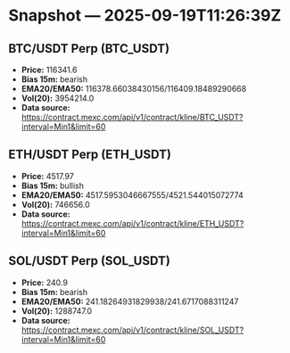 # Snapshot — 2025-09-19T11:26:39Z

## BTC/USDT Perp (BTC_USDT)
- **Price:** 116341.6
- **Bias 15m:** bearish
- **EMA20/EMA50:** 116378.66038430156/116409.18489290668
- **Vol(20):** 3954214.0
- **Data source:** https://contract.mexc.com/api/v1/contract/kline/BTC_USDT?interval=Min1&limit=60

## ETH/USDT Perp (ETH_USDT)
- **Price:** 4517.97
- **Bias 15m:** bullish
- **EMA20/EMA50:** 4517.5953046667555/4521.544015072774
- **Vol(20):** 746656.0
- **Data source:** https://contract.mexc.com/api/v1/contract/kline/ETH_USDT?interval=Min1&limit=60

## SOL/USDT Perp (SOL_USDT)
- **Price:** 240.9
- **Bias 15m:** bearish
- **EMA20/EMA50:** 241.18264931829938/241.6717088311247
- **Vol(20):** 1288747.0
- **Data source:** https://contract.mexc.com/api/v1/contract/kline/SOL_USDT?interval=Min1&limit=60

